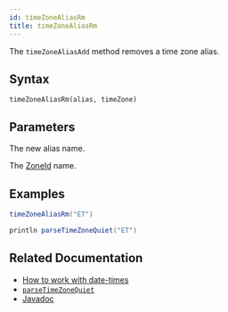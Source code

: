 ```yaml
---
id: timeZoneAliasRm
title: timeZoneAliasRm
---
```


The `timeZoneAliasAdd` method removes a time zone alias.

## Syntax

```
timeZoneAliasRm(alias, timeZone)
```

## Parameters

<ParamTable>
<Param name="alias" type="String">

The new alias name.

</Param>
<Param name="timeZone" type="String">

The [ZoneId](https://docs.oracle.com/javase/8/docs/api/java/time/ZoneId.html) name.

</Param>
</ParamTable>

## Examples

```groovy reset
timeZoneAliasRm("ET")

println parseTimeZoneQuiet("ET")
```

## Related Documentation

- [How to work with date-times](../../../how-to-guides/work-with-date-time.md)
- [`parseTimeZoneQuiet`](./parseTimeZoneQuiet.md)
- [Javadoc](<https://deephaven.io/core/javadoc/io/deephaven/time/DateTimeUtils.html#timeZoneAliasRm(java.lang.String)>)
